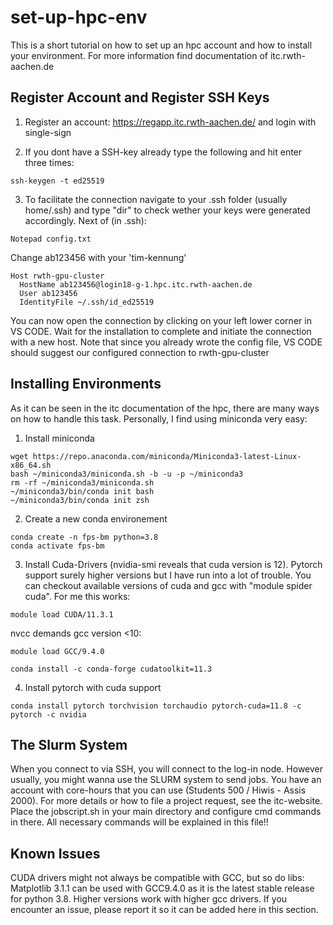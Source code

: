 # set-up-hpc-env
This is a short tutorial on how to set up an hpc account and how to install your environment. For more information find documentation of itc.rwth-aachen.de

## Register Account and Register SSH Keys
1.	Register an account: https://regapp.itc.rwth-aachen.de/ and login with single-sign

2.	If you dont have a SSH-key already type the following and hit enter three times:

```
ssh-keygen -t ed25519
```

3.	To facilitate the connection navigate to your .ssh folder (usually home/.ssh) and type "dir" to check wether your keys were generated accordingly. Next of (in .ssh):

```
Notepad config.txt
```

Change ab123456 with your 'tim-kennung'

```
Host rwth-gpu-cluster
  HostName ab123456@login18-g-1.hpc.itc.rwth-aachen.de
  User ab123456
  IdentityFile ~/.ssh/id_ed25519

```

You can now open the connection by clicking on your left lower corner in VS CODE. Wait for the installation to complete and initiate the connection with a new host. Note that since you already wrote the config file, VS CODE should suggest our configured connection to rwth-gpu-cluster

## Installing Environments

As it can be seen in the itc documentation of the hpc, there are many ways on how to handle this task. Personally, I find using miniconda very easy:

1. Install miniconda

```
wget https://repo.anaconda.com/miniconda/Miniconda3-latest-Linux-x86_64.sh
bash ~/miniconda3/miniconda.sh -b -u -p ~/miniconda3
rm -rf ~/miniconda3/miniconda.sh
~/miniconda3/bin/conda init bash
~/miniconda3/bin/conda init zsh
```

2. Create a new conda environement

```
conda create -n fps-bm python=3.8
conda activate fps-bm
```

3. Install Cuda-Drivers (nvidia-smi reveals that cuda version is 12).
Pytorch support surely higher versions but I have run into a lot of trouble.
You can checkout available versions of cuda and gcc with "module spider cuda".
For me this works:

```
module load CUDA/11.3.1
```

nvcc demands gcc version <10:

```
module load GCC/9.4.0
```

```
conda install -c conda-forge cudatoolkit=11.3
```

4. Install pytorch with cuda support

```
conda install pytorch torchvision torchaudio pytorch-cuda=11.8 -c pytorch -c nvidia
```

## The Slurm System

When you connect to via SSH, you will connect to the log-in node. However usually, you might wanna use the SLURM system to send jobs. You have an account with core-hours that you can use (Students 500 / Hiwis - Assis 2000). For more details or how to file a project request, see the itc-website.
Place the jobscript.sh in your main directory and configure cmd commands in there.
All necessary commands will be explained in this file!!

## Known Issues
CUDA drivers might not always be compatible with GCC, but so do libs:
Matplotlib 3.1.1 can be used with GCC9.4.0 as it is the latest stable release for python 3.8. Higher versions work with higher gcc drivers. If you encounter an issue, please report it so it can be added here in this section.
